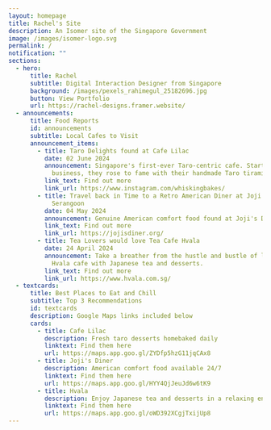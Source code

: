```yaml
---
layout: homepage
title: Rachel's Site
description: An Isomer site of the Singapore Government
image: /images/isomer-logo.svg
permalink: /
notification: ""
sections:
  - hero:
      title: Rachel
      subtitle: Digital Interaction Designer from Singapore
      background: /images/pexels_rahimegul_25182696.jpg
      button: View Portfolio
      url: https://rachel-designs.framer.website/
  - announcements:
      title: Food Reports
      id: announcements
      subtitle: Local Cafes to Visit
      announcement_items:
        - title: Taro Delights found at Cafe Lilac
          date: 02 June 2024
          announcement: Singapore's first-ever Taro-centric cafe. Starting as a home
            business, they rose to fame with their handmade Taro tiramisu.
          link_text: Find out more
          link_url: https://www.instagram.com/whiskingbakes/
        - title: Travel back in Time to a Retro American Diner at Joji's Diner in
            Serangoon
          date: 04 May 2024
          announcement: Genuine American comfort food found at Joji's Diner, now open 24/7!
          link_text: Find out more
          link_url: https://jojisdiner.org/
        - title: Tea Lovers would love Tea Cafe Hvala
          date: 24 April 2024
          announcement: Take a breather from the hustle and bustle of life at the tranquil
            Hvala cafe with Japanese tea and desserts.
          link_text: Find out more
          link_url: https://www.hvala.com.sg/
  - textcards:
      title: Best Places to Eat and Chill
      subtitle: Top 3 Recommendations
      id: textcards
      description: Google Maps links included below
      cards:
        - title: Cafe Lilac
          description: Fresh taro desserts homebaked daily
          linktext: Find them here
          url: https://maps.app.goo.gl/ZYDfp5hzG11jqCAx8
        - title: Joji's Diner
          description: American comfort food available 24/7
          linktext: Find them here
          url: https://maps.app.goo.gl/HYY4QjJeuJd6w6tK9
        - title: Hvala
          description: Enjoy Japanese tea and desserts in a relaxing environment
          linktext: Find them here
          url: https://maps.app.goo.gl/oWD392XCgjTxijUp8
---
```

